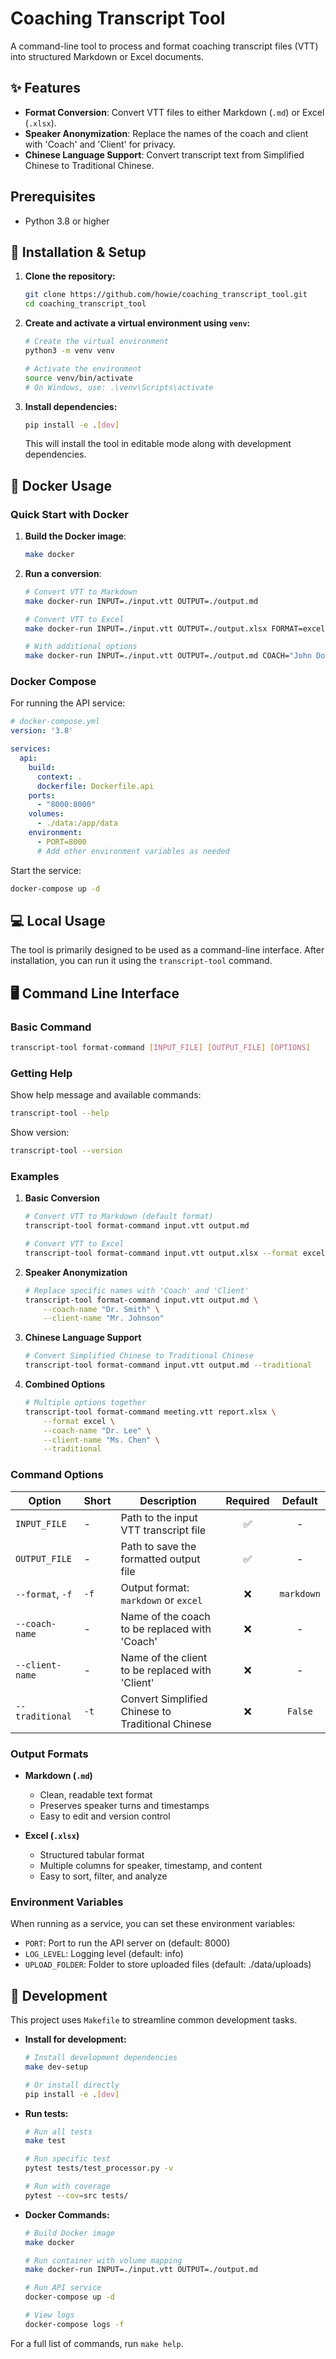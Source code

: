 # Coaching Transcript Tool

A command-line tool to process and format coaching transcript files (VTT) into structured Markdown or Excel documents.

## ✨ Features

- **Format Conversion**: Convert VTT files to either Markdown (`.md`) or Excel (`.xlsx`).
- **Speaker Anonymization**: Replace the names of the coach and client with 'Coach' and 'Client' for privacy.
- **Chinese Language Support**: Convert transcript text from Simplified Chinese to Traditional Chinese.

## Prerequisites

- Python 3.8 or higher

## 🚀 Installation & Setup

1.  **Clone the repository:**
    ```bash
    git clone https://github.com/howie/coaching_transcript_tool.git
    cd coaching_transcript_tool
    ```

2.  **Create and activate a virtual environment using `venv`:**
    ```bash
    # Create the virtual environment
    python3 -m venv venv

    # Activate the environment
    source venv/bin/activate
    # On Windows, use: .\venv\Scripts\activate
    ```

3.  **Install dependencies:**
    ```bash
    pip install -e .[dev]
    ```
    This will install the tool in editable mode along with development dependencies.

## 🐋 Docker Usage

### Quick Start with Docker

1. **Build the Docker image**:
   ```bash
   make docker
   ```

2. **Run a conversion**:
   ```bash
   # Convert VTT to Markdown
   make docker-run INPUT=./input.vtt OUTPUT=./output.md
   
   # Convert VTT to Excel
   make docker-run INPUT=./input.vtt OUTPUT=./output.xlsx FORMAT=excel
   
   # With additional options
   make docker-run INPUT=./input.vtt OUTPUT=./output.md COACH="John Doe" CLIENT="Jane Smith" TRADITIONAL=true
   ```

### Docker Compose

For running the API service:

```yaml
# docker-compose.yml
version: '3.8'

services:
  api:
    build:
      context: .
      dockerfile: Dockerfile.api
    ports:
      - "8000:8000"
    volumes:
      - ./data:/app/data
    environment:
      - PORT=8000
      # Add other environment variables as needed
```

Start the service:
```bash
docker-compose up -d
```

## 💻 Local Usage

The tool is primarily designed to be used as a command-line interface. After installation, you can run it using the `transcript-tool` command.

## 🖥️ Command Line Interface

### Basic Command

```bash
transcript-tool format-command [INPUT_FILE] [OUTPUT_FILE] [OPTIONS]
```

### Getting Help

Show help message and available commands:
```bash
transcript-tool --help
```

Show version:
```bash
transcript-tool --version
```

### Examples

1. **Basic Conversion**
   ```bash
   # Convert VTT to Markdown (default format)
   transcript-tool format-command input.vtt output.md
   
   # Convert VTT to Excel
   transcript-tool format-command input.vtt output.xlsx --format excel
   ```

2. **Speaker Anonymization**
   ```bash
   # Replace specific names with 'Coach' and 'Client'
   transcript-tool format-command input.vtt output.md \
       --coach-name "Dr. Smith" \
       --client-name "Mr. Johnson"
   ```

3. **Chinese Language Support**
   ```bash
   # Convert Simplified Chinese to Traditional Chinese
   transcript-tool format-command input.vtt output.md --traditional
   ```

4. **Combined Options**
   ```bash
   # Multiple options together
   transcript-tool format-command meeting.vtt report.xlsx \
       --format excel \
       --coach-name "Dr. Lee" \
       --client-name "Ms. Chen" \
       --traditional
   ```

### Command Options

| Option | Short | Description | Required | Default |
|--------|-------|-------------|:--------:|:-------:|
| `INPUT_FILE` | - | Path to the input VTT transcript file | ✅ | - |
| `OUTPUT_FILE` | - | Path to save the formatted output file | ✅ | - |
| `--format`, `-f` | `-f` | Output format: `markdown` or `excel` | ❌ | `markdown` |
| `--coach-name` | - | Name of the coach to be replaced with 'Coach' | ❌ | - |
| `--client-name` | - | Name of the client to be replaced with 'Client' | ❌ | - |
| `--traditional` | `-t` | Convert Simplified Chinese to Traditional Chinese | ❌ | `False` |

### Output Formats

- **Markdown (`.md`)**
  - Clean, readable text format
  - Preserves speaker turns and timestamps
  - Easy to edit and version control

- **Excel (`.xlsx`)**
  - Structured tabular format
  - Multiple columns for speaker, timestamp, and content
  - Easy to sort, filter, and analyze

### Environment Variables

When running as a service, you can set these environment variables:

- `PORT`: Port to run the API server on (default: 8000)
- `LOG_LEVEL`: Logging level (default: info)
- `UPLOAD_FOLDER`: Folder to store uploaded files (default: ./data/uploads)

## 🔧 Development

This project uses `Makefile` to streamline common development tasks.

- **Install for development:**
  ```bash
  # Install development dependencies
  make dev-setup
  
  # Or install directly
  pip install -e .[dev]
  ```

- **Run tests:**
  ```bash
  # Run all tests
  make test
  
  # Run specific test
  pytest tests/test_processor.py -v
  
  # Run with coverage
  pytest --cov=src tests/
  ```

- **Docker Commands:**
  ```bash
  # Build Docker image
  make docker
  
  # Run container with volume mapping
  make docker-run INPUT=./input.vtt OUTPUT=./output.md
  
  # Run API service
  docker-compose up -d
  
  # View logs
  docker-compose logs -f
  ```

For a full list of commands, run `make help`.